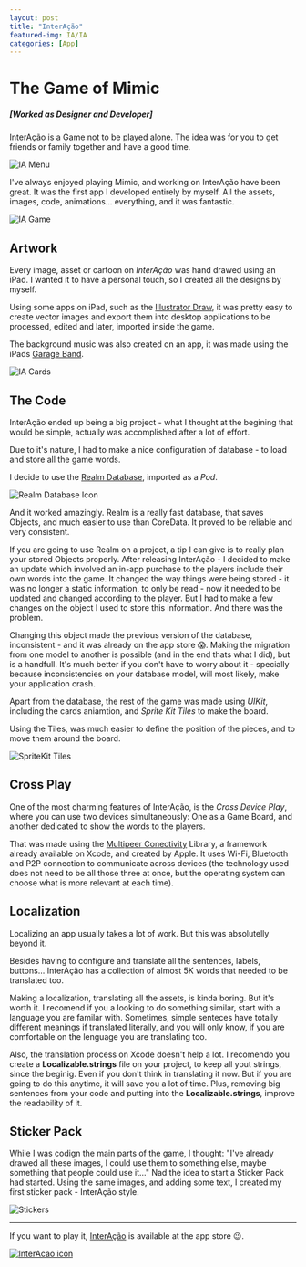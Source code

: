 ```yaml
---
layout: post
title: "InterAção"
featured-img: IA/IA
categories: [App]
---
```


# The Game of Mimic
##### [Worked as Designer and Developer]

InterAção is a Game not to be played alone.
The idea was for you to get friends or family together and have a good time.

![IA Menu](../assets/img/posts/IA/menu.jpg)

I've always enjoyed playing Mimic, and working on InterAção have been great. It was the first app I developed entirely by myself. All the assets, images, code, animations... everything, and it was fantastic.

![IA Game](../assets/img/posts/IA/game.jpg)

## Artwork

Every image, asset or cartoon on *InterAção* was hand drawed using an iPad. I wanted it to have a personal touch, so I created all the designs by myself.

Using some apps on iPad, such as the [Illustrator Draw](https://www.adobe.com/br/products/draw.html), it was pretty easy to create vector images and export them into desktop applications to be processed, edited and later, imported inside the game.

The background music was also created on an app, it was made using the iPads [Garage Band](https://itunes.apple.com/br/app/garageband/id408709785?mt=8).

![IA Cards](../assets/img/posts/IA/cards.png)


## The Code

InterAção ended up being a big project - what I thought at the begining that would be simple, actually was accomplished after a lot of effort. 

Due to it's nature, I had to make a nice configuration of database - to load and store all the game words.

I decide to use the [Realm Database](http://realm.io), imported as a *Pod*.

![Realm Database Icon](../assets/img/posts/IA/android_realm.png)

And it worked amazingly. Realm is a really fast database, that saves Objects, and much easier to use than CoreData. It proved to be reliable and very consistent.

If you are going to use Realm on a project, a tip I can give is to really plan your stored Objects properly. After releasing InterAção - I decided to make an update which involved an in-app purchase to the players include their own words into the game.
It changed the way things were being stored - it was no longer a static information, to only be read - now it needed to be updated and changed according to the player. But I had to make a few changes on the object I used to store this information. And there was the problem.

Changing this object made the previous version of the database, inconsistent - and it was already on the app store 😱. Making the migration from one model to another is possible (and in the end thats what I did), but is a handfull. It's much better if you don't have to worry about it - specially because inconsistencies on your database model, will most likely, make your application crash.

Apart from the database, the rest of the game was made using *UIKit*, including the cards aniamtion, and *Sprite Kit Tiles* to make the board.

Using the Tiles, was much easier to define the position of the pieces, and to move them around the board.

![SpriteKit Tiles](../assets/img/posts/IA/SKTiles.png)

## Cross Play

One of the most charming features of InterAção, is the *Cross Device Play*, where you can use two devices simultaneously: One as a Game Board, and another dedicated to show the words to the players.

That was made using the [Multipeer Conectivity](https://developer.apple.com/documentation/multipeerconnectivity) Library, a framework already available on Xcode, and created by Apple. It uses Wi-Fi, Bluetooth and P2P connection to communicate across devices (the technology used does not need to be all those three at once, but the operating system can choose what is more relevant at each time).

## Localization

Localizing an app usually takes a lot of work.
But this was absolutelly beyond it.

Besides having to configure and translate all the sentences, labels, buttons... InterAção has a collection of almost 5K words that needed to be translated too.

Making a localization, translating all the assets, is kinda boring. But it's worth it. I recomend if you a looking to do something similar, start with a language you are familar with. Sometimes, simple senteces have totally different meanings if translated literally, and you will only know, if you are comfortable on the lenguage you are translating too.

Also, the translation process on Xcode doesn't help a lot. I recomendo you create a **Localizable.strings** file on your project, to keep all yout strings, since the beginig. Even if you don't think in translating it now.
But if you are going to do this anytime, it will save you a lot of time. Plus, removing big sentences from your code and putting into the **Localizable.strings**, improve the readability of it.

## Sticker Pack

While I was codign the main parts of the game, I thought: "I've already drawed all these images, I could use them to something else, maybe something that people could use it..." Nad the idea to start a Sticker Pack had started. Using the same images, and adding some text, I created my first sticker pack - InterAção style.

![Stickers](../assets/img/posts/IA/stickers.jpg)

---

If you want to play it, [InterAção](https://itunes.apple.com/us/app/intera%C3%A7%C3%A3o/id1332635230?mt=8) is available at the app store 😉.

[![InterAcao icon](../assets/img/posts/IA/download.png)](https://itunes.apple.com/us/app/intera%C3%A7%C3%A3o/id1332635230?mt=8)
